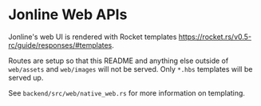 # Jonline Web APIs

Jonline's web UI is rendered with Rocket templates https://rocket.rs/v0.5-rc/guide/responses/#templates.

Routes are setup so that this README and anything else outside of `web/assets` and `web/images` will not be served. Only `*.hbs` templates will be served up.

See `backend/src/web/native_web.rs` for more information on templating.
